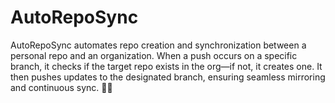 # AutoRepoSync
AutoRepoSync automates repo creation and synchronization between a personal repo and an organization. When a push occurs on a specific branch, it checks if the target repo exists in the org—if not, it creates one. It then pushes updates to the designated branch, ensuring seamless mirroring and continuous sync. 🔄✨
